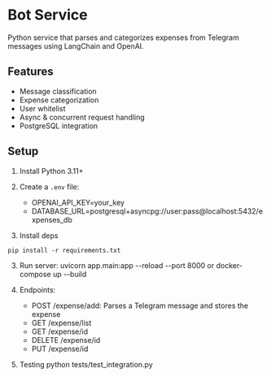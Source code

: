 # Bot Service

Python service that parses and categorizes expenses from Telegram messages using LangChain and OpenAI.

## Features

- Message classification
- Expense categorization
- User whitelist
- Async & concurrent request handling
- PostgreSQL integration

## Setup

1. Install Python 3.11+
2. Create a `.env` file:
    * OPENAI_API_KEY=your_key
    *   DATABASE_URL=postgresql+asyncpg://user:pass@localhost:5432/expenses_db

3. Install deps
```
pip install -r requirements.txt
```

3. Run server:
uvicorn app.main:app --reload --port 8000
or
docker-compose up --build

4. Endpoints:
    * POST /expense/add: Parses a Telegram message and stores the expense
    * GET /expense/list 
    * GET /expense/id
    * DELETE /expense/id
    * PUT /expense/id

5. Testing
python tests/test_integration.py





